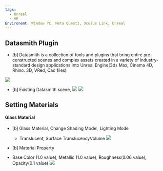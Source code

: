 ```yaml
---
tags:
  - Unreal
  - VR
Environemt: Window PC, Meta Quest3, Oculus Link, Unreal
---
```

## Datasmith Plugin
- [b] Datasmith is a collection of tools and plugins that bring entire pre-constructed scenes and complex assets created in a variety of industry-standard design applications into Unreal Engine(3ds Max, Cinema 4D, Rhino. 3D, VRed, Cad files)

![](https://i.imgur.com/zn0zRat.png)

- [b] Existing Datasmith scene,
![](https://i.imgur.com/S4qLkrQ.png)
![](https://i.imgur.com/NTcIVtN.png)


## Setting Materials
#### Glass Material
- [b] Glass Material, Change Shading Model, Lighting Mode
	- Translucent, Surface TranslucencyVolume
![](https://i.imgur.com/GSv6hgc.png)

- [b] Material Property
- Base Color (1.0 value), Metallic (1.0 value), Roughness(0.06 value), Opacity(0.1 value)
![](https://i.imgur.com/5dAo1zS.png)


